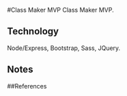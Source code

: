 #Class Maker MVP
Class Maker MVP.

## Technology
Node/Express, Bootstrap, Sass, JQuery.

## Notes


##References
